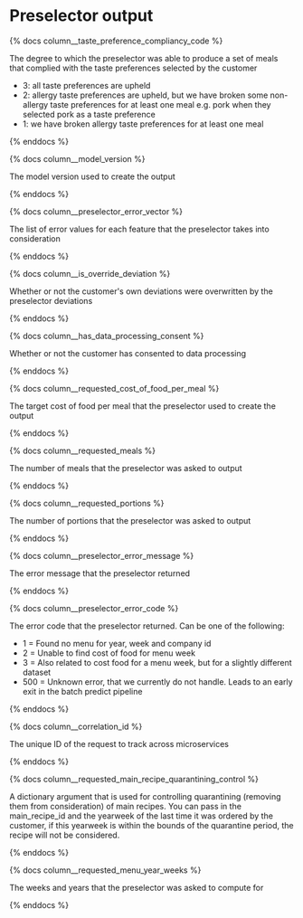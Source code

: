 # Preselector output

{% docs column__taste_preference_compliancy_code %}

The degree to which the preselector was able to produce a set of meals that complied with the taste preferences selected by the customer

- 3: all taste preferences are upheld
- 2: allergy taste preferences are upheld, but we have broken some non-allergy taste preferences for at least one meal e.g. pork when they selected pork as a taste preference
- 1: we have broken allergy taste preferences for at least one meal

{% enddocs %}

{% docs column__model_version %}

The model version used to create the output

{% enddocs %}

{% docs column__preselector_error_vector %}

The list of error values for each feature that the preselector takes into consideration

{% enddocs %}

{% docs column__is_override_deviation %}

Whether or not the customer's own deviations were overwritten by the preselector deviations

{% enddocs %}

{% docs column__has_data_processing_consent %}

Whether or not the customer has consented to data processing

{% enddocs %}

{% docs column__requested_cost_of_food_per_meal %}

The target cost of food per meal that the preselector used to create the output

{% enddocs %}

{% docs column__requested_meals %}

The number of meals that the preselector was asked to output

{% enddocs %}

{% docs column__requested_portions %}

The number of portions that the preselector was asked to output

{% enddocs %}

{% docs column__preselector_error_message %}

The error message that the preselector returned

{% enddocs %}

{% docs column__preselector_error_code %}

The error code that the preselector returned. Can be one of the following:

- 1 = Found no menu for year, week and company id
- 2 = Unable to find cost of food for menu week
- 3 = Also related to cost food for a menu week, but for a slightly different dataset
- 500 = Unknown error, that we currently do not handle. Leads to an early exit in the batch predict pipeline

{% enddocs %}

{% docs column__correlation_id %}

The unique ID of the request to track across microservices

{% enddocs %}

{% docs column__requested_main_recipe_quarantining_control %}

A dictionary argument that is used for controlling quarantining (removing them from consideration) of main recipes. You can pass in the main_recipe_id and the yearweek of the last time it was ordered by the customer, if this yearweek is within the bounds of the quarantine period, the recipe will not be considered.

{% enddocs %}

{% docs column__requested_menu_year_weeks %}

The weeks and years that the preselector was asked to compute for

{% enddocs %}

